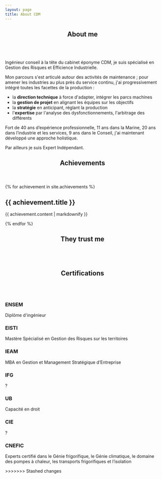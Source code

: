 ```yaml
---
layout: page
title: About CDM
---
```

<section>
    <header class="major">
        <h2>About me</h2>
    </header>
    <span class="image right"><img src="{{ 'assets/images/portrait.jpg' | relative_url }}" alt="" /></span>
    <p>Ingénieur conseil à la tête du cabinet éponyme CDM, je suis spécialisé en Gestion des Risques et Efficience Industrielle.</p>
    <p>Mon parcours s'est articulé autour des activités de maintenance ; pour amener les industries au plus près du service continu, j'ai progressivement intégré toutes les facettes de la production :
    <ul>
        <li>la <strong>direction technique</strong> à force d'adapter, intégrer les parcs machines</li>
        <li>la <strong>gestion de projet</strong> en alignant les équipes sur les objectifs</li>
        <li>la <strong>stratégie</strong> en anticipant, réglant la production</li>
        <li>l'<strong>expertise</strong> par l'analyse des dysfonctionnements, l'arbitrage des différents</li>
    </ul></p>
    <p>Fort de 40 ans d’expérience professionnelle, 11 ans dans la Marine, 20 ans dans l’industrie et les services, 9 ans dans le Conseil, j'ai maintenant développé une approche holistique.</p>
    <p>Par ailleurs je suis Expert Indépendant.</p>
</section>

<section>
    <header class="major">
        <h2>Achievements</h2>
    </header>
    {% for achievement in site.achievements %}
    <h2>{{ achievement.title }}</h2>
    <!-- <h2>{{ achievement.category }}</h2> -->
    <p>{{ achievement.content | markdownify }}</p>
    {% endfor %}
</section>

<section>
    <header class="major">
        <h2>They trust me</h2>
    </header>
    <div class="box alt">
        <div class="row gtr-50 gtr-uniform">
            <div class="col-4"><span class="image fit"><img src="{{ '/assets/images/aed.png' | absolute_url }}" alt="" /></span></div>
            <div class="col-4"><span class="image fit"><img src="{{ '/assets/images/areva.png' | absolute_url }}" alt="" /></span></div>
            <div class="col-4"><span class="image fit"><img src="{{ '/assets/images/benning.png' | absolute_url }}" alt="" /></span></div>
            <!-- Break -->
            <div class="col-4"><span class="image fit"><img src="{{ '/assets/images/mmp.png' | absolute_url }}" alt="" /></span></div>
            <div class="col-4"><span class="image fit"><img src="{{ '/assets/images/sealed-air.png' | absolute_url }}" alt="" /></span></div>
        </div>
    </div>
</section>

<section>
    <header class="major">
        <h2>Certifications</h2>
    </header>
    <div class="features">
        <article>
            <span class="icon"><img src="{{ '/assets/images/ensem.png' | absolute_url }}" alt="" /></span>
            <div class="content">
                <h3>ENSEM</h3>
                <p>Diplôme d'ingénieur</p>
            </div>
        </article>
        <article>
            <span class="icon fa-paper-plane"></span>
            <div class="content">
                <h3>EISTI</h3>
                <p>Mastère Spécialisé en Gestion des Risques sur les territoires</p>
            </div>
        </article>
        <article>
            <span class="icon fa-rocket"></span>
            <div class="content">
                <h3>IEAM</h3>
                <p>MBA en Gestion et Management Stratégique d’Entreprise</p>
            </div>
        </article>
        <article>
            <span class="icon fa-signal"></span>
            <div class="content">
                <h3>IFG</h3>
                <p>?</p>
            </div>
        </article>
        <article>
            <span class="icon fa-signal"></span>
            <div class="content">
                <h3>UB</h3>
                <p>Capacité en droit</p>
            </div>
        </article>
        <article>
            <span class="icon fa-signal"></span>
            <div class="content">
                <h3>CIE</h3>
                <p>?</p>
            </div>
        </article>
        <article>
            <span class="icon fa-signal"></span>
            <div class="content">
                <h3>CNEFIC</h3>
                <p>Experts certifié dans le Génie frigorifique, le Génie climatique, le domaine des pompes à chaleur, les transports frigorifiques et l’isolation</p>
            </div>
        </article>
    </div>
</section>
>>>>>>> Stashed changes
